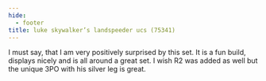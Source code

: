```yaml
---
hide:
  - footer
title: luke skywalker’s landspeeder ucs (75341)
---
```


I must say, that I am very positively surprised by this set. It is a fun build, displays nicely and is all around a great set. 
I wish R2 was added as well but the unique 3PO with his silver leg is great. 
